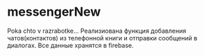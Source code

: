 # messengerNew
Poka chto v razrabotke...
Реализиована функция добавления чатов(контактов) из телефонной книги и отправки сообщений в диалогах. Все данные хранятся в firebase.

